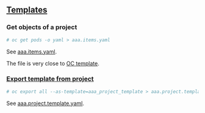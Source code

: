 ## [Templates](https://docs.openshift.org/latest/dev_guide/templates.html#dev-guide-templates)

### Get objects of a project

```sh
# oc get pods -o yaml > aaa.items.yaml
```

See [aaa.items.yaml](aaa.items.yaml).

The file is very close to [OC template](https://docs.openshift.org/latest/dev_guide/templates.html#dev-guide-templates).

### [Export template from project](https://docs.openshift.org/latest/dev_guide/templates.html#export-as-template)


```sh
# oc export all --as-template=aaa_project_template > aaa.project.template.yaml
```

See [aaa.project.template.yaml](aaa.project.template.yaml).



